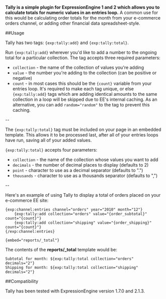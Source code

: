 **Tally is a simple plugin for ExpressionEngine 1 and 2 which allows you to calculate totals for numeric values in an entries loop.** A common use for this would be calculating order totals for the month from your e-commerce orders channel, or adding other financial data spreadsheet-style.

##Usage

Tally has two tags: `{exp:tally:add}` and `{exp:tally:total}`.

Run `{exp:tally:add}` wherever you'd like to add a number to the ongoing total for a particular collection. The tag accepts three required parameters:

- `collection` - the name of the collection of values you're adding
- `value` - the number you're adding to the collection (can be positive or negative)
- `count` - in most cases this should be the `{count}` variable from your entries loop. It's required to make each tag unique, or else `{exp:tally:add}` tags which are adding identical amounts to the same collection in a loop will be skipped due to EE's internal caching. As an alternative, you can add `random="random"` to the tag to prevent this caching.

--

The `{exp:tally:total}` tag must be included on your page in an embedded template. This allows it to be processed last, after all of your entries loops have run, saving all of your added values.

`{exp:tally:total}` accepts four parameters:

- `collection` - the name of the collection whose values you want to add
- `decimals` - the number of decimal places to display (defaults to 2)
- `point` - character to use as a decimal separator (defaults to ".")
- `thousands` - character to use as a thousands separator (defaults to ",")

--

Here's an example of using Tally to display a total of orders placed on your e-commerce EE site:

	{exp:channel:entries channel="orders" year="2010" month="12"}
		{exp:tally:add collection="orders" value="{order_subtotal}" count="{count}"}
		{exp:tally:add collection="shipping" value="{order_shipping}" count="{count}"}
	{/exp:channel:entries}

	{embed="reports/_total"}

The contents of the **reports/_total** template would be:

	Subtotal for month: ${exp:tally:total collection="orders" decimals="2"}
	Shipping for month: ${exp:tally:total collection="shipping" decimals="2"}
	
##Compatibility
	
Tally has been tested with ExpressionEngine version 1.7.0 and 2.1.3.
